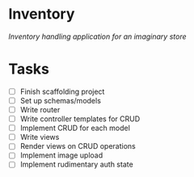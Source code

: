 # Inventory

_Inventory handling application for an imaginary store_

# Tasks

- [ ] Finish scaffolding project
- [ ] Set up schemas/models
- [ ] Write router
- [ ] Write controller templates for CRUD
- [ ] Implement CRUD for each model
- [ ] Write views
- [ ] Render views on CRUD operations
- [ ] Implement image upload
- [ ] Implement rudimentary auth state
